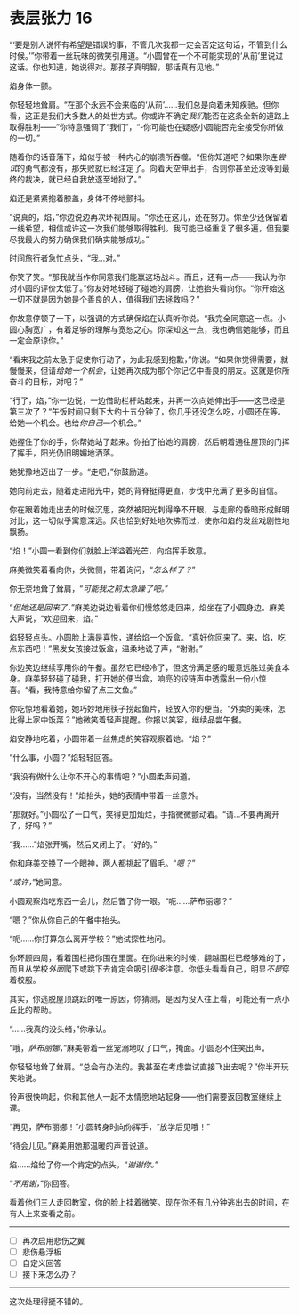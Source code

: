 # 表层张力 16

“‘要是别人说怀有希望是错误的事，不管几次我都一定会否定这句话，不管到什么时候。’”你带着一丝玩味的微笑引用道。“小圆曾在一个不可能实现的‘从前’里说过这话。你也知道，她说得对。那孩子真明智，那话真有见地。”

焰身体一颤。

你轻轻地耸肩。“在那个永远不会来临的‘从前’……我们总是向着未知疾驰。但你看，这正是我们大多数人的处世方式。你或许不确定*我们*能否在这条全新的道路上取得胜利——”你特意强调了“我们”，“-你可能也在疑惑小圆能否完全接受你所做的一切。”

随着你的话音落下，焰似乎被一种内心的崩溃所吞噬。“但你知道吧？如果你连*尝试*的勇气都没有，那失败就已经注定了。向着天空伸出手，否则你甚至还没等到最终的裁决，就已经自我放逐至地狱了。”

焰还是紧紧抱着膝盖，身体不停地颤抖。

“说真的，焰，”你边说边再次环视四周。“你还在这儿，还在努力。你至少还保留着一线希望，相信或许这一次我们能够取得胜利。我可能已经重复了很多遍，但我要尽我最大的努力确保我们确实能够成功。”

时间旅行者急忙点头，“我...对。”

你笑了笑。“那我就当作你同意我们能赢这场战斗。而且，还有一点——我认为你对小圆的评价太低了。”你友好地轻碰了碰她的肩膀，让她抬头看向你。“你开始这一切不就是因为她是个善良的人，值得我们去拯救吗？”

你故意停顿了一下，以强调的方式确保焰在认真听你说。“我完全同意这一点。小圆心胸宽广，有着足够的理解与宽恕之心。你深知这一点，我也确信她能够，而且一定会原谅你。”

“看来我之前太急于促使你行动了，为此我感到抱歉，”你说。“如果你觉得需要，就慢慢来，但请*给她一个机会*，让她再次成为那个你记忆中善良的朋友。这就是你所奋斗的目标，对吧？”

“行了，焰，”你一边说，一边借助栏杆站起来，并再一次向她伸出手——这已经是第三次了？“午饭时间只剩下大约十五分钟了，你几乎还没怎么吃，小圆还在等。给她一个机会。也给*你自己*一个机会。”

她握住了你的手，你帮她站了起来。你拍了拍她的肩膀，然后朝着通往屋顶的门挥了挥手，阳光仍旧明媚地洒落。

她犹豫地迈出了一步。“走吧，”你鼓励道。

她向前走去，随着走进阳光中，她的背脊挺得更直，步伐中充满了更多的自信。

你在跟着她走出去的时候沉思，突然被阳光刺得睁不开眼，与走廊的昏暗形成鲜明对比，这一切似乎寓意深远。风也恰到好处地吹拂而过，使你和焰的发丝戏剧性地飘扬。

“焰！”小圆一看到你们就脸上洋溢着光芒，向焰挥手致意。

麻美微笑着看向你，头微侧，带着询问，“*怎么样了？*”

你无奈地耸了耸肩，“*可能我之前太急躁了吧。*”

“*但她还是回来了，*”麻美边说边看着你们慢悠悠走回来，焰坐在了小圆身边。麻美大声说，“欢迎回来，焰。”

焰轻轻点头。小圆脸上满是喜悦，递给焰一个饭盒。“真好你回来了。来，焰，吃点东西吧！”黑发女孩接过饭盒，温柔地说了声，“谢谢。”

你边笑边继续享用你的午餐。虽然它已经冷了，但这份满足感的暖意远胜过美食本身。麻美轻轻碰了碰我，打开她的便当盒，响亮的铰链声中透露出一份小惊喜。“看，我特意给你留了点三文鱼。”

你吃惊地看着她，她巧妙地用筷子捞起鱼片，轻放入你的便当。“外卖的美味，怎比得上家中饭菜？”她微笑着轻声提醒。你报以笑容，继续品尝午餐。

焰安静地吃着，小圆带着一丝焦虑的笑容观察着她。“焰？”

“什么事，小圆？”焰轻轻回答。

“我没有做什么让你不开心的事情吧？”小圆柔声问道。

“没有，当然没有！”焰抬头，她的表情中带着一丝意外。

“那就好。”小圆松了一口气，笑得更加灿烂，手指微微颤动着。“请...不要再离开了，好吗？”

“我……”焰张开嘴，然后又闭上了。“好的。”

你和麻美交换了一个眼神，两人都挑起了眉毛。“*嗯？*”

“*或许，*”她同意。

小圆观察焰吃东西一会儿，然后瞥了你一眼。“呃……萨布丽娜？”

“嗯？”你从你自己的午餐中抬头。

“呃……你打算怎么离开学校？”她试探性地问。

你环顾四周，看着围栏把你围在里面。在你进来的时候，翻越围栏已经够难的了，而且从学校*外面*爬下或跳下去肯定会吸引*很多*注意。你低头看看自己，明显*不是*穿着校服。

其实，你逃脱屋顶跳跃的唯一原因，你猜测，是因为没人往上看，可能还有一点小丘比的帮助。

“……我真的没头绪，”你承认。

“哦，*萨布丽娜*，”麻美带着一丝宠溺地叹了口气，掩面。小圆忍不住笑出声。

你轻轻地耸了耸肩。“总会有办法的。我甚至在考虑尝试直接飞出去呢？”你半开玩笑地说。

铃声很快响起，你和其他人一起不太情愿地站起身——他们需要返回教室继续上课。

“再见，萨布丽娜！”小圆转身时向你挥手，“放学后见哦！”

“待会儿见。”麻美用她那温暖的声音说道。

焰……焰给了你一个肯定的点头。“*谢谢你。*”

“*不用谢，*”你回答。

看着他们三人走回教室，你的脸上挂着微笑。现在你还有几分钟逃出去的时间，在有人上来查看之前。

---

- [ ] 再次启用悲伤之翼
- [ ] 悲伤悬浮板
- [ ] 自定义回答
- [ ] 接下来怎么办？

---

这次处理得挺不错的。
